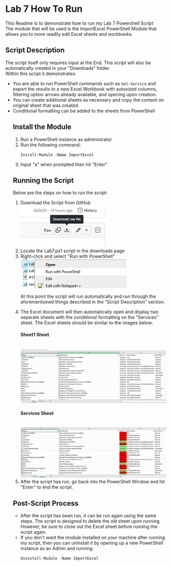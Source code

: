 <h1>Lab 7 How To Run</h1>
<p>This Readme is to demonstrate how to run my Lab 7 Powershell Script<br> 
The module that will be used is the ImportExcel PowerShell Module that allows you to more readily edit Excel sheets and workbooks.
</p>
<body>
 <h2>Script Description</h2>
  <p>The script itself only requires input at the End. This script will also be automatically created in your "Downloads" folder.<br>
    Within this script it demonstrates:
    <ul>
      <li>You are able to run PowerShell commands such as <code>Get-Service</code> and export the results to a new Excel Workbook with autosized columns, filtering option arrows already available, and opening upon creation.</li>
      <li>You can create additional sheets as necessary and copy the content on original sheet that was created.</li>
      <li>Conditional formatting can be added to the sheets from PowerShell</li>
  <h2>Install the Module</h2>
  <ol type = "1">
    <li>Run a PowerShell instance as administrator</li>
    <li>Run the following command: <br>
        <pre><code>Install-Module -Name ImportExcel</code></pre> </li>
    <li>Input "a" when prompted then hit "Enter"</li>
  </ol>
    <h2>Running the Script</h2>
      <p>Below are the steps on how to run the script:</p>
      <ol type = "1">
        <li>Download the Script from GitHub<br>
        <img src="ReadmePICs/GHDownload.jpg"></li>
        <li>Locate the Lab7.ps1 script in the downloads page</li>
        <li>Right-click and select "Run with PowerShell" <br>
        <img src="ReadmePICs/L7RunPS.jpg"></li>
        <p>At this point the script will run automatically and run through the aforementioned things described in the "Script Description" section.</p>
        <li>The Excel document will then automatically open and display two separate sheets with the conditional formatting on the "Services" sheet. The Excel sheets should be similar to the images below:<br>
        <h4>Sheet1 Sheet</h4><br><img src="ReadmePICs/ResultsSheet1.jpg"><br><h4>Services Sheet</h4><br><img src="ReadmePICs/ResultsServices.jpg"></li>
        <li>After the script has run, go back into the PowerShell Window and hit "Enter" to end the script.</li>
      </ol>
      
  <h2>Post-Script Process</h2>
  <ul>
    <li>After the script has been run, it can be run again using the same steps. The script is designed to delete the old sheet upon running. However, be sure to close out the Excel sheet before running the script again.</li>
  <li>If you don't want the module installed on your machine after running my script, then you can uninstall it by opening up a new PowerShell instance as an Admin and running:<br>
  <pre><code>Uninstall-Module -Name ImportExcel</code></pre></li>
  </ul>
</body>
